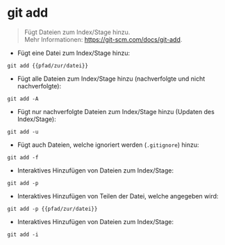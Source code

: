 # git add

> Fügt Dateien zum Index/Stage hinzu.   
> Mehr Informationen: <https://git-scm.com/docs/git-add>.   

- Fügt eine Datei zum Index/Stage hinzu:

`git add {{pfad/zur/datei}}`

- Fügt alle Dateien zum Index/Stage hinzu (nachverfolgte und nicht nachverfolgte):

`git add -A`

- Fügt nur nachverfolgte Dateien zum Index/Stage hinzu (Updaten des Index/Stage):

`git add -u`

- Fügt auch Dateien, welche ignoriert werden (`.gitignore`) hinzu:

`git add -f`

- Interaktives Hinzufügen von Dateien zum Index/Stage:

`git add -p`

- Interaktives Hinzufügen von Teilen der Datei, welche angegeben wird:

`git add -p {{pfad/zur/datei}}`

- Interaktives Hinzufügen von Dateien zum Index/Stage:

`git add -i`

